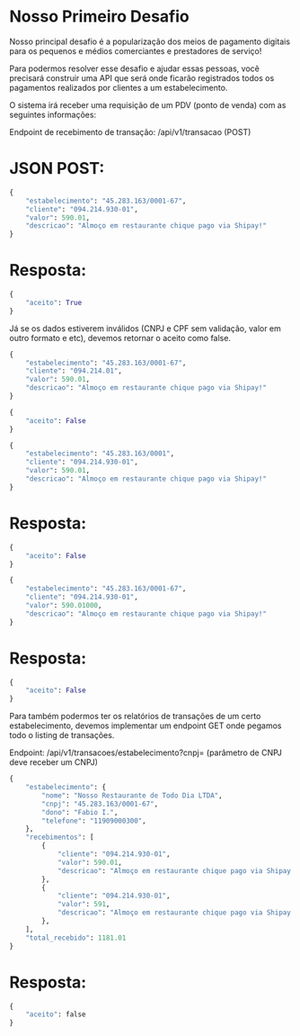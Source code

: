 # Nosso Primeiro Desafio

Nosso principal desafio é a popularização dos meios de pagamento digitais para
os pequenos e médios comerciantes e prestadores de serviço!

Para podermos resolver esse desafio e ajudar essas pessoas, você precisará construir
uma API que será onde ficarão registrados todos os pagamentos realizados por clientes
a um estabelecimento.

O sistema irá receber uma requisição de um PDV (ponto de venda) com as seguintes
informações:

Endpoint de recebimento de transação: /api/v1/transacao (POST)


# JSON POST:


```python
{
    "estabelecimento": "45.283.163/0001-67",
    "cliente": "094.214.930-01",
    "valor": 590.01,
    "descricao": "Almoço em restaurante chique pago via Shipay!"
}
```

# Resposta:

```python
{
    "aceito": True
}
```

Já se os dados estiverem inválidos (CNPJ e CPF sem validação, valor em outro formato e etc),
devemos retornar o aceito como false.
```python
{
    "estabelecimento": "45.283.163/0001-67",
    "cliente": "094.214.01",
    "valor": 590.01,
    "descricao": "Almoço em restaurante chique pago via Shipay!"
}
```
```python
{
    "aceito": False
}
```
```python
{
    "estabelecimento": "45.283.163/0001",
    "cliente": "094.214.930-01",
    "valor": 590.01,
    "descricao": "Almoço em restaurante chique pago via Shipay!"
}
```
# Resposta:

```python
{
    "aceito": False
}
```
```python
{
    "estabelecimento": "45.283.163/0001-67",
    "cliente": "094.214.930-01",
    "valor": 590.01000,
    "descricao": "Almoço em restaurante chique pago via Shipay!"
}
```

# Resposta:

```python
{
    "aceito": False
}
```



Para também podermos ter os relatórios de transações de um certo estabelecimento, devemos
implementar um endpoint GET onde pegamos todo o listing de transações.

Endpoint: /api/v1/transacoes/estabelecimento?cnpj= (parâmetro de CNPJ deve receber um CNPJ)

```python
{
    "estabelecimento": {
        "nome": "Nosso Restaurante de Todo Dia LTDA",
        "cnpj": "45.283.163/0001-67",
        "dono": "Fabio I.",
        "telefone": "11909000300",
    },
    "recebimentos": [
        {
            "cliente": "094.214.930-01",
            "valor": 590.01,
            "descricao": "Almoço em restaurante chique pago via Shipay!"
        },
        {
            "cliente": "094.214.930-01",
            "valor": 591,
            "descricao": "Almoço em restaurante chique pago via Shipay!"
        },
    ],
    "total_recebido": 1181.01
}
```

# Resposta:

```python
{
    "aceito": false
}
```